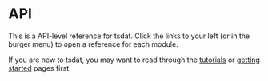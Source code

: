 # API

This is a API-level reference for tsdat. Click the links to your left (or in the burger menu) to open a reference for
each module.

If you are new to tsdat, you may want to read through the [tutorials](../tutorials/data_ingest.md) or
[getting started](../getting_started.md) pages first.
